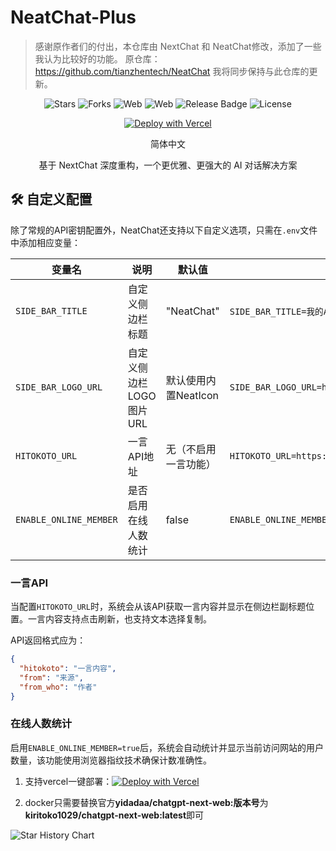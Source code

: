 # NeatChat-Plus
>感谢原作者们的付出，本仓库由 NextChat 和 NeatChat修改，添加了一些我认为比较好的功能。
>原仓库：https://github.com/tianzhentech/NeatChat
>我将同步保持与此仓库的更新。

<div align="center">

![Stars](https://img.shields.io/github/stars/kiritoko1029/NeatChat-Plus)
![Forks](https://img.shields.io/github/forks/kiritoko1029/NeatChat-Plus)
![Web](https://img.shields.io/badge/Web-PWA-orange?logo=microsoftedge)
![Web](https://img.shields.io/badge/-Windows-blue?logo=windows)
![Release Badge](https://img.shields.io/github/v/release/kiritoko1029/NeatChat-Plus.svg)
![License](https://img.shields.io/github/license/kiritoko1029/NeatChat-Plus.svg)

[![Deploy with Vercel](https://vercel.com/button)](https://vercel.com/new/clone?repository-url=https://github.com/kiritoko1029/NeatChat-Plus.git)

简体中文

基于 NextChat 深度重构，一个更优雅、更强大的 AI 对话解决方案
</div>

## 🛠️ 自定义配置

除了常规的API密钥配置外，NeatChat还支持以下自定义选项，只需在`.env`文件中添加相应变量：

| 变量名                | 说明                                  | 默认值                      | 示例                                     |
| --------------------- | ------------------------------------- | --------------------------- | ---------------------------------------- |
| `SIDE_BAR_TITLE`      | 自定义侧边栏标题                      | "NeatChat"                  | `SIDE_BAR_TITLE=我的AI助手`              |
| `SIDE_BAR_LOGO_URL`   | 自定义侧边栏LOGO图片URL               | 默认使用内置NeatIcon        | `SIDE_BAR_LOGO_URL=https://example.com/logo.png` |
| `HITOKOTO_URL`        | 一言API地址                           | 无（不启用一言功能）        | `HITOKOTO_URL=https://v1.hitokoto.cn`    |
| `ENABLE_ONLINE_MEMBER`| 是否启用在线人数统计                  | false                       | `ENABLE_ONLINE_MEMBER=true`              |

### 一言API

当配置`HITOKOTO_URL`时，系统会从该API获取一言内容并显示在侧边栏副标题位置。一言内容支持点击刷新，也支持文本选择复制。

API返回格式应为：
```json
{
  "hitokoto": "一言内容",
  "from": "来源",
  "from_who": "作者"
}
```

### 在线人数统计

启用`ENABLE_ONLINE_MEMBER=true`后，系统会自动统计并显示当前访问网站的用户数量，该功能使用浏览器指纹技术确保计数准确性。

1. 支持vercel一键部署：[![Deploy with Vercel](https://vercel.com/button)](https://vercel.com/new/clone?repository-url=https://github.com/kiritoko1029/NeatChat-Plus.git)

2. docker只需要替换官方**yidadaa/chatgpt-next-web:版本号**为**kiritoko1029/chatgpt-next-web:latest**即可

<a>

 <picture>
   <source media="(prefers-color-scheme: dark)" srcset="https://api.star-history.com/svg?repos=kiritoko1029/NeatChat-Plus&type=Date&theme=dark" />
   <source media="(prefers-color-scheme: light)" srcset="https://api.star-history.com/svg?repos=kiritoko1029/NeatChat-Plus&type=Date" />
   <img alt="Star History Chart" src="https://api.star-history.com/svg?repos=kiritoko1029/NeatChat-Plus&type=Date" />
 </picture>

</a>
